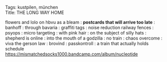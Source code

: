 Tags: kustpilen, münchen  
Title: THE LONG WAY HOME  
  
flowers and lolo on hbvu as a bleam : **postcards that will arrive too late** : banhoff : through bavaria : graffiti tags : noise reduction railway fences : psyops : micro targeting : with pink hair : on the subject of silly hats : shepherd is online : into the mouth of a godzilla : no train : chaos overcome : viva the gerson law : brovind : passkontroll : a train that actually holds schedule  
<https://mismatchedsocks1000.bandcamp.com/album/nucleotide>  
